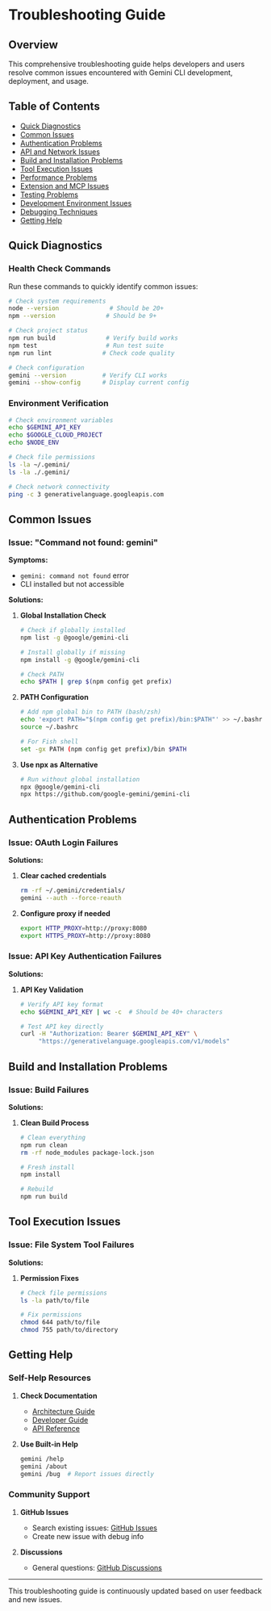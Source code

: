 # Troubleshooting Guide

## Overview

This comprehensive troubleshooting guide helps developers and users resolve common issues encountered with Gemini CLI development, deployment, and usage.

## Table of Contents

- [Quick Diagnostics](#quick-diagnostics)
- [Common Issues](#common-issues)
- [Authentication Problems](#authentication-problems)
- [API and Network Issues](#api-and-network-issues)
- [Build and Installation Problems](#build-and-installation-problems)
- [Tool Execution Issues](#tool-execution-issues)
- [Performance Problems](#performance-problems)
- [Extension and MCP Issues](#extension-and-mcp-issues)
- [Testing Problems](#testing-problems)
- [Development Environment Issues](#development-environment-issues)
- [Debugging Techniques](#debugging-techniques)
- [Getting Help](#getting-help)

## Quick Diagnostics

### Health Check Commands

Run these commands to quickly identify common issues:

```bash
# Check system requirements
node --version              # Should be 20+
npm --version              # Should be 9+

# Check project status
npm run build              # Verify build works
npm test                   # Run test suite
npm run lint              # Check code quality

# Check configuration
gemini --version          # Verify CLI works
gemini --show-config      # Display current config
```

### Environment Verification

```bash
# Check environment variables
echo $GEMINI_API_KEY
echo $GOOGLE_CLOUD_PROJECT
echo $NODE_ENV

# Check file permissions
ls -la ~/.gemini/
ls -la ./.gemini/

# Check network connectivity
ping -c 3 generativelanguage.googleapis.com
```

## Common Issues

### Issue: "Command not found: gemini"

**Symptoms:**

- `gemini: command not found` error
- CLI installed but not accessible

**Solutions:**

1. **Global Installation Check**

   ```bash
   # Check if globally installed
   npm list -g @google/gemini-cli

   # Install globally if missing
   npm install -g @google/gemini-cli

   # Check PATH
   echo $PATH | grep $(npm config get prefix)
   ```

2. **PATH Configuration**

   ```bash
   # Add npm global bin to PATH (bash/zsh)
   echo 'export PATH="$(npm config get prefix)/bin:$PATH"' >> ~/.bashrc
   source ~/.bashrc

   # For Fish shell
   set -gx PATH (npm config get prefix)/bin $PATH
   ```

3. **Use npx as Alternative**
   ```bash
   # Run without global installation
   npx @google/gemini-cli
   npx https://github.com/google-gemini/gemini-cli
   ```

## Authentication Problems

### Issue: OAuth Login Failures

**Solutions:**

1. **Clear cached credentials**

   ```bash
   rm -rf ~/.gemini/credentials/
   gemini --auth --force-reauth
   ```

2. **Configure proxy if needed**
   ```bash
   export HTTP_PROXY=http://proxy:8080
   export HTTPS_PROXY=http://proxy:8080
   ```

### Issue: API Key Authentication Failures

**Solutions:**

1. **API Key Validation**

   ```bash
   # Verify API key format
   echo $GEMINI_API_KEY | wc -c  # Should be 40+ characters

   # Test API key directly
   curl -H "Authorization: Bearer $GEMINI_API_KEY" \
        "https://generativelanguage.googleapis.com/v1/models"
   ```

## Build and Installation Problems

### Issue: Build Failures

**Solutions:**

1. **Clean Build Process**

   ```bash
   # Clean everything
   npm run clean
   rm -rf node_modules package-lock.json

   # Fresh install
   npm install

   # Rebuild
   npm run build
   ```

## Tool Execution Issues

### Issue: File System Tool Failures

**Solutions:**

1. **Permission Fixes**

   ```bash
   # Check file permissions
   ls -la path/to/file

   # Fix permissions
   chmod 644 path/to/file
   chmod 755 path/to/directory
   ```

## Getting Help

### Self-Help Resources

1. **Check Documentation**
   - [Architecture Guide](./architecture.md)
   - [Developer Guide](./developer-guide.md)
   - [API Reference](./api-reference.md)

2. **Use Built-in Help**
   ```bash
   gemini /help
   gemini /about
   gemini /bug  # Report issues directly
   ```

### Community Support

1. **GitHub Issues**
   - Search existing issues: [GitHub Issues](https://github.com/google-gemini/gemini-cli/issues)
   - Create new issue with debug info

2. **Discussions**
   - General questions: [GitHub Discussions](https://github.com/google-gemini/gemini-cli/discussions)

---

This troubleshooting guide is continuously updated based on user feedback and new issues.
